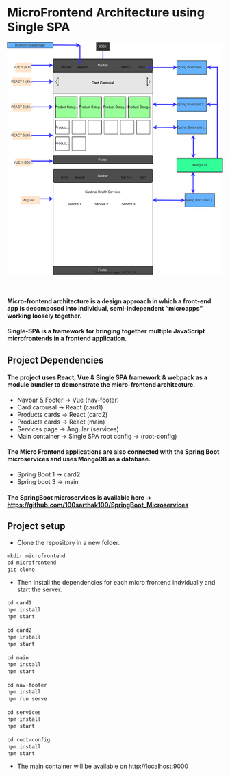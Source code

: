 # MicroFrontend Architecture using Single SPA

![alt text](/GithubImages/architecture.svg)

&nbsp;

#### **Micro-frontend** architecture is a design approach in which a front-end app is decomposed into individual, semi-independent “microapps” working loosely together. 
#### **Single-SPA** is a framework for bringing together multiple JavaScript microfrontends in a frontend application.
 
## Project Dependencies 
#### The project uses React, Vue & Single SPA framework & webpack as a module bundler to demonstrate the micro-frontend architecture.
- Navbar & Footer -> Vue (nav-footer)
- Card carousal -> React (card1)
- Products cards -> React (card2)
- Products cards -> React (main)
- Services page -> Angular (services)
- Main container -> Single SPA root config -> (root-config)

#### The Micro Frontend applications are also connected with the Spring Boot microservices and uses MongoDB as a database.
- Spring Boot 1 -> card2
- Spring boot 3 -> main

#### The SpringBoot microservices is available here -> https://github.com/100sarthak100/SpringBoot_Microservices

## Project setup
- Clone the repository in a new folder.
```
mkdir microfrontend
cd microfrontend
git clone 
```
- Then install the dependencies for each micro frontend indvidually and start the server.
```
cd card1
npm install
npm start 

cd card2
npm install
npm start

cd main
npm install
npm start

cd nav-footer
npm install
npm run serve

cd services
npm install
npm start

cd root-config
npm install
npm start
```
- The main container will be available on http://localhost:9000

